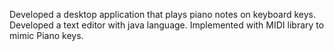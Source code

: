Developed a desktop application that plays piano notes on keyboard keys.
Developed a text editor with java language. 
Implemented with MIDI library to mimic Piano keys.
